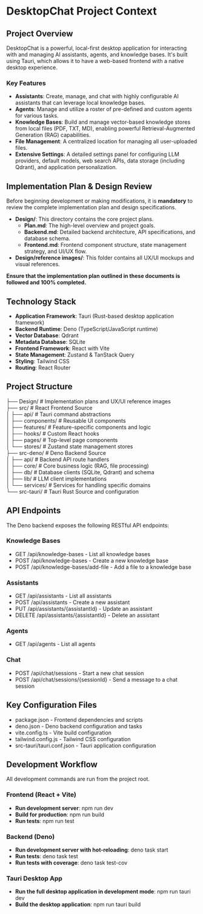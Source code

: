 # **DesktopChat Project Context**

## **Project Overview**

DesktopChat is a powerful, local-first desktop application for interacting with and managing AI assistants, agents, and knowledge bases. It's built using Tauri, which allows it to have a web-based frontend with a native desktop experience.

### **Key Features**

* **Assistants**: Create, manage, and chat with highly configurable AI assistants that can leverage local knowledge bases.  
* **Agents**: Manage and utilize a roster of pre-defined and custom agents for various tasks.  
* **Knowledge Bases**: Build and manage vector-based knowledge stores from local files (PDF, TXT, MD), enabling powerful Retrieval-Augmented Generation (RAG) capabilities.  
* **File Management**: A centralized location for managing all user-uploaded files.  
* **Extensive Settings**: A detailed settings panel for configuring LLM providers, default models, web search APIs, data storage (including Qdrant), and application personalization.

## **Implementation Plan & Design Review**

Before beginning development or making modifications, it is **mandatory** to review the complete implementation plan and design specifications.

* **Design/**: This directory contains the core project plans.  
  * **Plan.md**: The high-level overview and project goals.  
  * **Backend.md**: Detailed backend architecture, API specifications, and database schema.  
  * **Frontend.md**: Frontend component structure, state management strategy, and UI/UX flow.  
* **Design/reference images/**: This folder contains all UX/UI mockups and visual references.

**Ensure that the implementation plan outlined in these documents is followed and 100% completed.**

## **Technology Stack**

* **Application Framework**: Tauri (Rust-based desktop application framework)  
* **Backend Runtime**: Deno (TypeScript/JavaScript runtime)  
* **Vector Database**: Qdrant  
* **Metadata Database**: SQLite  
* **Frontend Framework**: React with Vite  
* **State Management**: Zustand & TanStack Query  
* **Styling**: Tailwind CSS  
* **Routing**: React Router

## **Project Structure**

├── Design/                   \# Implementation plans and UX/UI reference images  
├── src/                      \# React Frontend Source  
│   ├── api/                  \# Tauri command abstractions  
│   ├── components/           \# Reusable UI components  
│   ├── features/             \# Feature-specific components and logic  
│   ├── hooks/                \# Custom React hooks  
│   ├── pages/                \# Top-level page components  
│   └── stores/               \# Zustand state management stores  
├── src-deno/                 \# Deno Backend Source  
│   ├── api/                  \# Backend API route handlers  
│   ├── core/                 \# Core business logic (RAG, file processing)  
│   ├── db/                   \# Database clients (SQLite, Qdrant) and schema  
│   ├── lib/                  \# LLM client implementations  
│   └── services/             \# Services for handling specific domains  
└── src-tauri/                \# Tauri Rust Source and configuration

## **API Endpoints**

The Deno backend exposes the following RESTful API endpoints:

### **Knowledge Bases**

* GET /api/knowledge-bases \- List all knowledge bases  
* POST /api/knowledge-bases \- Create a new knowledge base  
* POST /api/knowledge-bases/add-file \- Add a file to a knowledge base

### **Assistants**

* GET /api/assistants \- List all assistants  
* POST /api/assistants \- Create a new assistant  
* PUT /api/assistants/{assistantId} \- Update an assistant  
* DELETE /api/assistants/{assistantId} \- Delete an assistant

### **Agents**

* GET /api/agents \- List all agents

### **Chat**

* POST /api/chat/sessions \- Start a new chat session  
* POST /api/chat/sessions/{sessionId} \- Send a message to a chat session

## **Key Configuration Files**

* package.json \- Frontend dependencies and scripts  
* deno.json \- Deno backend configuration and tasks  
* vite.config.ts \- Vite build configuration  
* tailwind.config.js \- Tailwind CSS configuration  
* src-tauri/tauri.conf.json \- Tauri application configuration

## **Development Workflow**

All development commands are run from the project root.

### **Frontend (React \+ Vite)**

* **Run development server**: npm run dev  
* **Build for production**: npm run build  
* **Run tests**: npm run test

### **Backend (Deno)**

* **Run development server with hot-reloading**: deno task start  
* **Run tests**: deno task test  
* **Run tests with coverage**: deno task test-cov

### **Tauri Desktop App**

* **Run the full desktop application in development mode**: npm run tauri dev  
* **Build the desktop application**: npm run tauri build